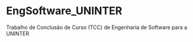 # EngSoftware_UNINTER
Trabalho de Conclusão de Curso (TCC) de Engenharia de Software para a UNINTER
